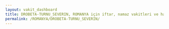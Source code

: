 ```yaml
---
layout: vakit_dashboard
title: DROBETA-TURNU_SEVERIN, ROMANYA için iftar, namaz vakitleri ve hava durumu - ilçe/eyalet seç
permalink: /ROMANYA/DROBETA-TURNU_SEVERIN/
---
```


<script type="text/javascript">
  var GLOBAL_COUNTRY = 'ROMANYA';
  var GLOBAL_CITY = 'DROBETA-TURNU_SEVERIN';
  var GLOBAL_STATE = '';
  var lat = 72;
  var lon = 21;
</script>
